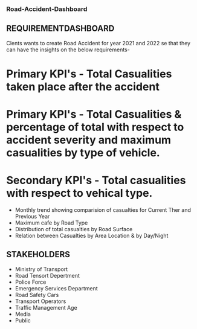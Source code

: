 ### Road-Accident-Dashboard

## REQUIREMENTDASHBOARD ##

Clents wants to create Road Accident for year 2021 and 2022 se that they can have the insights on the below requirements-

# Primary KPI's - Total Casualities taken place  after the accident
# Primary KPI's - Total Casualities & percentage of total with respect to accident severity and maximum casualities by type of vehicle.
# Secondary KPI's - Total casualities with respect to vehical type. 
- Monthly trend showing comparision of casualties for Current Ther and Previous Year
- Maximum cafe by Road Type
- Distribution of total casualties by Road Surface
- Relation between Casualties by Area Location & by Day/Night

 ## STAKEHOLDERS ##

- Ministry of Transport
- Road Tensort Depertment
- Police Force
- Emergency Services Department
- Road Safety Cars
- Transport Operators
- Traffic Management Age
- Media
- Public
